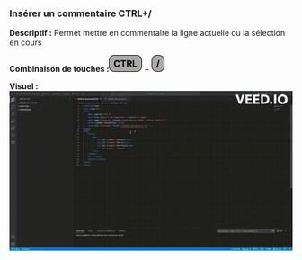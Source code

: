 ### Insérer un commentaire CTRL+/ ###

**Descriptif :** Permet mettre en commentaire la ligne actuelle ou la sélection en cours

**Combinaison de touches :**![ctrl](../touches/CTRL.png) + ![/](../touches/SLASH.png)

**Visuel :** ![Insérer un commentaire CTRL+/](./gifs/CTRL_Slash.gif)
